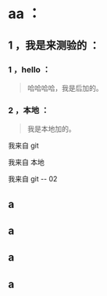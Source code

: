 # aa ：

## 1 ，我是来测验的 ：

### 1 ，hello ：

> 哈哈哈哈，我是后加的。

### 2 ，本地 ：

> 我是本地加的。


我来自 git

我来自 本地

我来自 git -- 02















## a

## a

## a

## a

